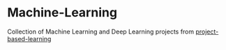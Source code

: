 # Machine-Learning

Collection of Machine Learning and Deep Learning projects from [project-based-learning](https://github.com/practical-tutorials/project-based-learning)
